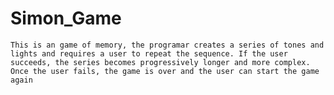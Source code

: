 # Simon_Game
    This is an game of memory, the programar creates a series of tones and lights and requires a user to repeat the sequence. If the user succeeds, the series becomes progressively longer and more complex. Once the user fails, the game is over and the user can start the game again